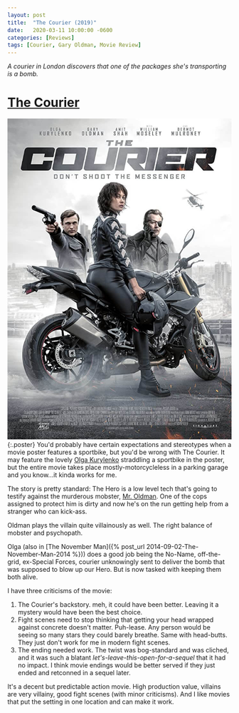 ```yaml
---
layout: post
title:  "The Courier (2019)"
date:   2020-03-11 10:00:00 -0600
categories: [Reviews]
tags: [Courier, Gary Oldman, Movie Review]
---
```


*A courier in London discovers that one of the packages she's transporting is a bomb.*

# [The Courier](https://www.imdb.com/title/tt9207616/)

![The Courier (2019)](/assets/2020/03/the-courier-2019.jpg){:.poster} You'd probably have certain expectations and stereotypes when a movie poster features a sportbike, but you'd be wrong with The Courier. It may feature the lovely [Olga Kurylenko](https://www.imdb.com/name/nm1385871/) straddling a sportbike in the poster, but the entire movie takes place mostly-motorcycleless in a parking garage and you know...it kinda works for me.

The story is pretty standard: The Hero is a low level tech that's going to testify against the murderous mobster, [Mr. Oldman](https://www.imdb.com/name/nm0000198/). One of the cops assigned to protect him is dirty and now he's on the run getting help from a stranger who can kick-ass.

Oldman plays the villain quite villainously as well. The right balance of mobster and psychopath.

Olga (also in [The November Man]({% post_url 2014-09-02-The-November-Man-2014 %})) does a good job being the No-Name, off-the-grid, ex-Special Forces, courier unknowingly sent to deliver the bomb that was supposed to blow up our Hero. But is now tasked with keeping them both alive.

I have three criticisms of the movie:

1. The Courier's backstory. meh, it could have been better. Leaving it a mystery would have been the best choice.
1. Fight scenes need to stop thinking that getting your head wrapped against concrete doesn't matter. Puh-lease. Any person would be seeing so many stars they could barely breathe. Same with head-butts. They just don't work for me in modern fight scenes.
1. The ending needed work. The twist was bog-standard and was cliched, and it was such a blatant *let's-leave-this-open-for-a-sequel* that it had no impact. I think movie endings would be better served if they just ended and retconned in a sequel later.

It's a decent but predictable action movie. High production value, villains are very villainy, good fight scenes (with minor criticisms). And I like movies that put the setting in one location and can make it work.
